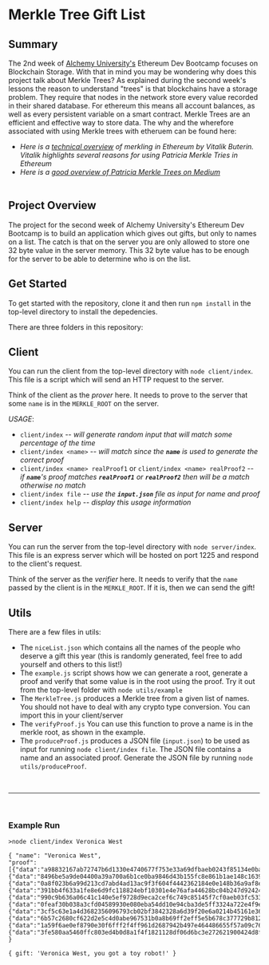 # Merkle Tree Gift List

## Summary

The 2nd week of [Alchemy University's](https://university.alchemy.com/) Ethereum Dev Bootcamp focuses on Blockchain Storage. With that in mind you may be wondering why does this project talk about Merkle Trees? As explained during the second week's lessons the reason to understand "trees" is that blockchains have a storage problem. They require that nodes in the network store every value recorded in their shared database. For ethereum this means all account balances, as well as every persistent variable on a smart contract. Merkle Trees are an efficient and effective way to store data. The why and the wherefore associated with using Merkle trees with etheruem can be found here:

- _Here is a [technical overview](https://blog.ethereum.org/2015/11/15/merkling-in-ethereum/) of merkling in Ethereum by Vitalik Buterin. Vitalik highlights several reasons for using Patricia Merkle Tries in Ethereum_
- _Here is a [good overview of Patricia Merkle Trees on Medium](https://medium.com/shyft-network-media/understanding-trie-databases-in-ethereum-9f03d2c3325d)_
  <br>
  <br>

## Project Overview

The project for the second week of Alchemy University's Ethereum Dev Bootcamp is to build an application which gives out gifts, but only to names on a list. The catch is that on the server you are only allowed to store one 32 byte value in the server memory. This 32 byte value has to be enough for the server to be able to determine who is on the list.

## Get Started

To get started with the repository, clone it and then run `npm install` in the top-level directory to install the depedencies.

There are three folders in this repository:

## Client

You can run the client from the top-level directory with `node client/index`. This file is a script which will send an HTTP request to the server.

Think of the client as the _prover_ here. It needs to prove to the server that some `name` is in the `MERKLE_ROOT` on the server.

_USAGE_:

- `client/index` -- _will generate random input that will match some percentage of the time_
- `client/index <name>` -- _will match since the **`name`** is used to generate the correct proof_
- `client/index <name> realProof1` or `client/index <name> realProof2` -- _if **`name`**'s proof matches **`realProof1`** or **`realProof2`** then will be a match otherwise no match_
- `client/index file` -- _use the **`input.json`** file as input for name and proof_
- `client/index help` -- _display this usage information_

## Server

You can run the server from the top-level directory with `node server/index`. This file is an express server which will be hosted on port 1225 and respond to the client's request.

Think of the server as the _verifier_ here. It needs to verify that the `name` passed by the client is in the `MERKLE_ROOT`. If it is, then we can send the gift!

## Utils

There are a few files in utils:

- The `niceList.json` which contains all the names of the people who deserve a gift this year (this is randomly generated, feel free to add yourself and others to this list!)
- The `example.js` script shows how we can generate a root, generate a proof and verify that some value is in the root using the proof. Try it out from the top-level folder with `node utils/example`
- The `MerkleTree.js` produces a Merkle tree from a given list of names. You should not have to deal with any crypto type conversion. You can import this in your client/server
- The `verifyProof.js` You can use this function to prove a name is in the merkle root, as shown in the example.
- The `produceProof.js` produces a JSON file (`input.json`) to be used as input for running `node client/index file`. The JSON file contains a name and an associated proof. Generate the JSON file by running `node utils/produceProof`.

<br>

---

<br>

### Example Run

```
>node client/index Veronica West

{ "name": "Veronica West",
"proof": [{"data":"a98832167ab72747b6d1330e4740677f753e33a69dfbaeb0243f85134e0ba4a0","left":false},{"data":"8496be5a9de04400a39a700a6b1ce0ba9846d43b155fc8e861b1ae148c16399a","left":false},{"data":"0a8f023b6a99d213cd7abd4ad13ac9f3f604f4442362184e0e148b36a9af8e98","left":false},{"data":"391bb4f633a1fe8e6d9fc118824ebf10301e4e76afa44628bc04b247d92424bc","left":false},{"data":"990c9b636a06c41c140e5ef9728d9eca2cef6c749c85145f7cf0aeb03fc533c2","left":true},{"data":"0feaf30b038a3cfd04589930e080eba54dd10e94cba3de5ff3324a722e4f9ee1","left":true},{"data":"3cf5c63e1a4d3682356096793cb02bf3842328a6d39f20e6a0214b45161e3638","left":false},{"data":"6b57c2680cf622d2e5c4d0abe967531b0a8b69ff2eff5e5b678c377729b812bf","left":false},{"data":"1a59f6ae0ef8790e30f6fff2f4ff961d2687942b497e464486655f57a09c7679","left":true},{"data":"3fe580aa5460ffc803ed4b0d8a1f4f1821128df06d6bc3e272621900424d8f68","left":true}] }

{ gift: 'Veronica West, you got a toy robot!' }
```
